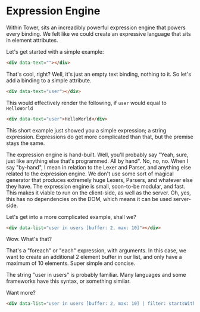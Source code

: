 # Expression Engine

Within Tower, sits an increadibly powerful expression engine that powers every binding. We felt like we could create an expressive language that sits in element attributes.

Let's get started with a simple example:

```html
<div data-text=""></div>
```

That's cool, right? Well, it's just an empty text binding, nothing to it. So let's add a binding to a simple attribute.

```html
<div data-text="user"></div>
```

This would effectively render the following, if `user` would equal to `HelloWorld`

```html
<div data-text="user">HelloWorld</div>
```

This short example just showed you a simple expression; a string expression. Expressions do get more complicated than that, but the premise stays the same.

The expression engine is hand-built. Well, you'll probably say "Yeah, sure, just like anything else that's programmed. All by hand". No, no, no. When I say "by-hand", I mean in relation to the Lexer and Parser, and anything else related to the expression engine. We don't use some sort of magical generator that produces extremely huge Lexers, Parsers, and whatever else they have.
The expression engine is small, soon-to-be modular, and fast. This makes it viable to run on the client-side, as well as the server. Oh, yes, this has no dependencies on the DOM, which means it can be used server-side.

Let's get into a more complicated example, shall we?

```html
<div data-list="user in users [buffer: 2, max: 10]"></div>
```

Wow. What's that?

That's a "foreach" or "each" expression, with arguments. In this case, we want to create an additional 2 element buffer in our list, and only have a maximum of 10 elements. Super simple and concise.

The string "user in users" is probably familiar. Many languages and some frameworks have this syntax, or something similar.

Want more?

```html
<div data-list="user in users [buffer: 2, max: 10] | filter: startsWith(a) | sort: reverse()"></div>
```

